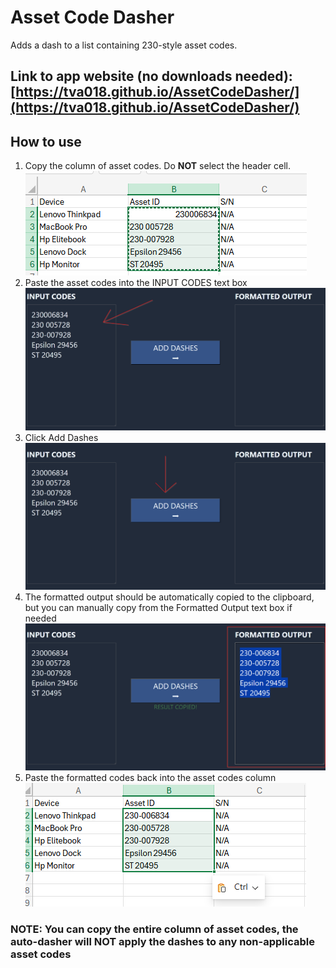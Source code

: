 # Asset Code Dasher
Adds a dash to a list containing 230-style asset codes.

## Link to app website (no downloads needed): [https://tva018.github.io/AssetCodeDasher/](https://tva018.github.io/AssetCodeDasher/)

## How to use
1. Copy the column of asset codes. Do **NOT** select the header cell.</br>
![Copy asset codes](instructionImages/copyInitialCells.png)
2. Paste the asset codes into the INPUT CODES text box</br>
![Paste asset codes into INPUT CODES](instructionImages/pasteIntoInput.png)
3. Click Add Dashes</br>
![Add Dashes Button](instructionImages/convert.png)
4. The formatted output should be automatically copied to the clipboard, but you can manually copy from the Formatted Output text box if needed</br>
![Formatted Output](instructionImages/outputCopied.png)
5. Paste the formatted codes back into the asset codes column</br>
![Paste back in excel sheet](instructionImages/pasteOutputBackIn.png)

### NOTE: You can copy the entire column of asset codes, the auto-dasher will NOT apply the dashes to any non-applicable asset codes
